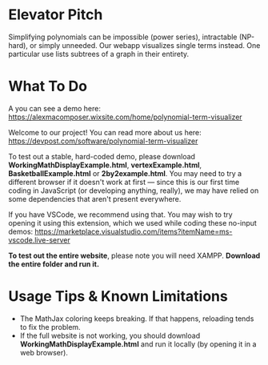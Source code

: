 # Elevator Pitch
Simplifying polynomials can be impossible (power series), intractable (NP-hard), or simply unneeded. Our webapp visualizes single terms instead. One particular use lists subtrees of a graph in their entirety.

# What To Do
A you can see a demo here: https://alexmacomposer.wixsite.com/home/polynomial-term-visualizer

Welcome to our project! You can read more about us here: https://devpost.com/software/polynomial-term-visualizer

To test out a stable, hard-coded demo, please download **WorkingMathDisplayExample.html**, **vertexExample.html**, **BasketballExample.html** or **2by2example.html**. You may need to try a different browser if it doesn't work at first — since this is our first time coding in JavaScript (or developing anything, really), we may have relied on some dependencies that aren't present everywhere.

If you have VSCode, we recommend using that. You may wish to try opening it using this extension, which we used while coding these no-input demos:
https://marketplace.visualstudio.com/items?itemName=ms-vscode.live-server

**To test out the entire website**, please note you will need XAMPP. **Download the entire folder and run it.**

# Usage Tips & Known Limitations
- The MathJax coloring keeps breaking. If that happens, reloading tends to fix the problem.
- If the full website is not working, you should download **WorkingMathDisplayExample.html** and run it locally (by opening it in a web browser).
